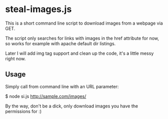 # steal-images.js

This is a short command line script to download images from a webpage via GET.

The script only searches for links with images in the href attribute for now, so works for example with apache default dir listings.

Later I will add img tag support and clean up the code, it's a little messy right now.

## Usage

Simply call from command line with an URL parameter:

$ node si.js http://sample.com/images/

By the way, don't be a dick, only download images you have the permissions for :)